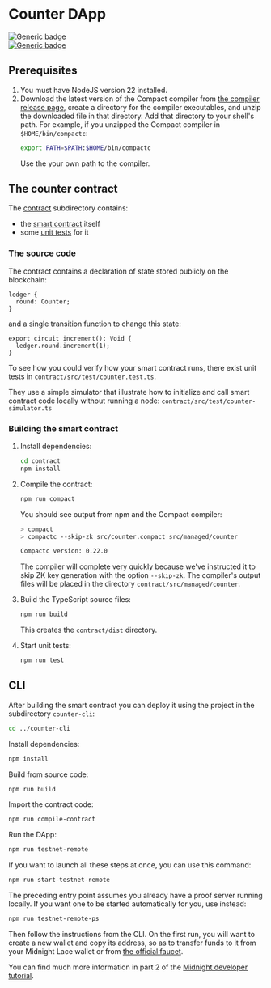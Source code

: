 # Counter DApp

[![Generic badge](https://img.shields.io/badge/Compact%20Compiler-0.22.0-1abc9c.svg)](https://shields.io/)  
[![Generic badge](https://img.shields.io/badge/TypeScript-5.2.2-blue.svg)](https://shields.io/)

## Prerequisites

1. You must have NodeJS version 22 installed.
2. Download the latest version of the Compact compiler from [the compiler release page](https://docs.midnight.network/relnotes/compact), create a directory for the compiler executables, and unzip the downloaded file in that directory.  Add that directory to your shell's path.  For example, if you unzipped the Compact compiler in `$HOME/bin/compactc`:
   ```sh
   export PATH=$PATH:$HOME/bin/compactc
   ```
   Use the your own path to the compiler.

## The counter contract

The [contract](contract) subdirectory contains:

- the [smart contract](contract/src/counter.compact) itself
- some [unit tests](contract/src/test/counter.test.ts) for it

### The source code

The contract contains a declaration of state stored publicly on the blockchain:

```compact
ledger {
  round: Counter;
}
```

and a single transition function to change this state:

```compact
export circuit increment(): Void {
  ledger.round.increment(1);
}
```

To see how you could verify how your smart contract runs,
there exist unit tests in `contract/src/test/counter.test.ts`.

They use a simple simulator that illustrate
how to initialize and call smart contract code locally without running a node:
`contract/src/test/counter-simulator.ts`

### Building the smart contract

1. Install dependencies:

   ```sh
   cd contract
   npm install
   ```

2. Compile the contract:

   ```sh
   npm run compact
   ```

   You should see output from npm and the Compact compiler:

   ```sh
   > compact
   > compactc --skip-zk src/counter.compact src/managed/counter

   Compactc version: 0.22.0
   ```

   The compiler will complete very quickly because we've instructed it to skip ZK key generation with the option `--skip-zk`.  The compiler's output files will be placed in the directory `contract/src/managed/counter`.

3. Build the TypeScript source files:

   ```sh
   npm run build
   ```

   This creates the `contract/dist` directory.

4. Start unit tests:
   ```sh
   npm run test
   ```

## CLI

After building the smart contract you can deploy it using the project in the subdirectory `counter-cli`:

```sh
cd ../counter-cli
```

Install dependencies:

```sh
npm install
```

Build from source code:

```sh
npm run build
```

Import the contract code:

```sh
npm run compile-contract
```

Run the DApp:

```sh
npm run testnet-remote
```

If you want to launch all these steps at once, you can use this command:

```sh
npm run start-testnet-remote
```

The preceding entry point assumes you already have a proof server running locally.
If you want one to be started automatically for you, use instead:

```sh
npm run testnet-remote-ps
```

Then follow the instructions from the CLI. On the first run, you will want to create a new wallet and copy its address, so as to transfer funds to it from your Midnight Lace wallet or from [the official faucet](https://faucet.testnet-02.midnight.network/).

You can find much more information in part 2 of the [Midnight developer tutorial](https://docs.midnight.network/develop/tutorial/building).
